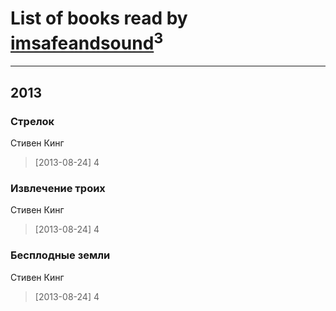 # List of books read by [imsafeandsound](http://vk.com/id146553327)<sup>3</sup>
---

## 2013

### Стрелок
Стивен Кинг
> [2013-08-24] 4


### Извлечение троих
Стивен Кинг
> [2013-08-24] 4


### Бесплодные земли
Стивен Кинг
> [2013-08-24] 4




